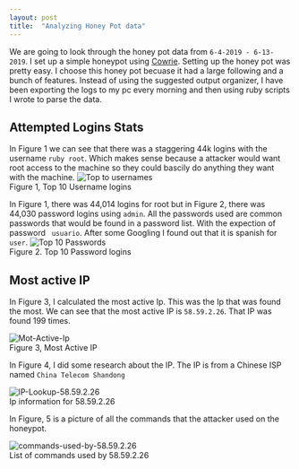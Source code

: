 ```yaml
---
layout: post
title:  "Analyzing Honey Pot data"
---
```

We are going to look through the honey pot data from ```6-4-2019 - 6-13-2019```. I set up a simple honeypot using [Cowrie](https://github.com/cowrie/cowrie). Setting up the honey pot was pretty easy.  I choose this honey pot becuase it had a large following and a bunch of features. Instead of using the suggested output organizer, I have been exporting the logs to my pc every morning and then using ruby scripts I wrote to parse the data.

## Attempted Logins Stats

In Figure 1 we can see that there was a staggering 44k logins with the username ```ruby root```. Which makes sense because a attacker would want root access to the machine so they could bascily do anything they want with the machine. 
![Top to usernames](https://i.imgur.com/hFOtHSN.png=100x20)<br>
Figure 1, Top 10 Username logins

In Figure 1, there was 44,014 logins for root but in Figure 2, there was 44,030 password logins using ```admin```. All the passwords used are common passwords that would be found in a password list. With the expection of password ``` usuario```. After some Googling I found out that it is spanish for ```user```. 
![Top 10 Passwords](https://i.imgur.com/M6kF6cG.png=100x20)<br>
Figure 2. Top 10 Password logins


## Most active IP

In Figure 3, I calculated the most active Ip. This was the Ip that was found the most. We can see that the most active IP is ```58.59.2.26```. That IP was found 199 times. 

![Mot-Active-Ip](https://i.imgur.com/M6kF6cG.png=100x20)<br>
Figure 3, Most Active IP

In Figure 4, I did some research about the IP. The IP is from a Chinese ISP named ```China Telecom Shandong```

![IP-Lookup-58.59.2.26](https://i.imgur.com/AOIiK0Q.png=100x20)<br>
 Ip information for 58.59.2.26<br>
 
 In Figure, 5 is a picture of all the commands that the attacker used on the honeypot.
 
 ![commands-used-by-58.59.2.26](https://i.imgur.com/XOaWK3l.png=100x20)<br>
 List of commands used by 58.59.2.26<br>
 
